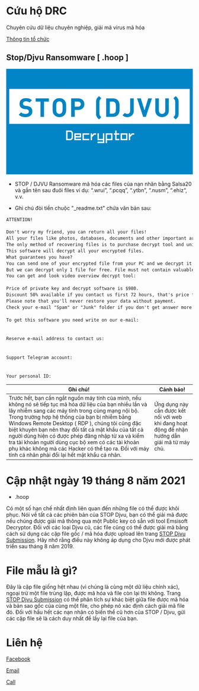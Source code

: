 # **Cứu hộ DRC**

Chuyên cứu dữ liệu chuyên nghiệp, giải mã virus mã hóa

[Thông tin tổ chức](https://tinnhiemmang.vn/danh-ba-tin-nhiem/cuu-ho-drc-1628756204)

## Stop/Djvu Ransomware [ .hoop ]

![Image](Images/STOP-Decryptor.png)

* STOP / DJVU Ransomware mã hóa các files của nạn nhân bằng Salsa20 và gắn tên sau đuôi files ví dụ: “.wrui”, “.pcqq”, “.ytbn”, “.nusm”, “.ehiz“, v.v.

* Ghi chú đòi tiền chuộc "_readme.txt" chứa văn bản sau:

```markdown
ATTENTION!

Don't worry my friend, you can return all your files!
All your files like photos, databases, documents and other important are encrypted with strongest encryption and unique key.
The only method of recovering files is to purchase decrypt tool and unique key for you.
This software will decrypt all your encrypted files.
What guarantees you have?
You can send one of your encrypted file from your PC and we decrypt it for free.
But we can decrypt only 1 file for free. File must not contain valuable information.
You can get and look video overview decrypt tool:

Price of private key and decrypt software is $980.
Discount 50% available if you contact us first 72 hours, that's price for you is $490.
Please note that you'll never restore your data without payment.
Check your e-mail "Spam" or "Junk" folder if you don't get answer more than 6 hours.

To get this software you need write on our e-mail:


Reserve e-mail address to contact us:


Support Telegram account:


Your personal ID:

```


**Ghi chú!** | **Cảnh báo!**
------------ | ------------
Trước hết, bạn cần ngắt nguồn máy tính của mình, nếu không nó sẽ tiếp tục mã hóa dữ liệu của bạn nhiều lần và lây nhiễm sang các máy tính trong cùng mạng nội bộ. Trong trường hợp hệ thống của bạn bị nhiễm bằng Windows Remote Desktop ( RDP ), chúng tôi cũng đặc biệt khuyên bạn nên thay đổi tất cả mật khẩu của tất cả người dùng hiện có được phép đăng nhập từ xa và kiểm tra tài khoản người dùng cục bộ xem có các tài khoản phụ khác không mà các Hacker có thể tạo ra. Đối với máy tính cá nhân phải đổi lại hết mật khẩu cá nhân.| Ứng dụng này cần được kết nối với web khi đang hoạt động để nhận hướng dẫn giải mã từ máy chủ.

# **Cập nhật ngày 19 tháng 8 năm 2021**
- .hoop

Có một số hạn chế nhất định liên quan đến những file có thể được khôi phục. Nói về tất cả các phiên bản của STOP Djvu, bạn có thể giải mã được nếu chúng được giải mã thông qua một Public key có sẵn với tool Emsisoft Decryptor. Đối với các loại Djvu cũ, các file cũng có thể được giải mã bằng cách sử dụng các cặp file gốc / mã hóa được upload lên trang [STOP Djvu Submission](https://decrypter.emsisoft.com/submit/stopdjvu/). Hãy nhớ rằng điều này không áp dụng cho Djvu mới được phát triển sau tháng 8 năm 2019.

# **File mẫu là gì**?

Đây là cặp file giống hệt nhau (vì chúng là cùng một dữ liệu chính xác), ngoại trừ một file trùng lặp, được mã hóa và file còn lại thì không. Trang [STOP Djvu Submission](https://decrypter.emsisoft.com/submit/stopdjvu/) có thể phân tích sự khác biệt giữa file được mã hóa và bản sao gốc của cùng một file, cho phép nó xác định cách giải mã file đó. Đối với hầu hết các nạn nhân có biến thể cũ hơn của STOP / Djvu, gửi các cặp file sẽ là cách duy nhất để lấy lại file của bạn.

# **Liên hệ**

[Facebook](fb.com/giaimaransomware)

[Email](giaimaransomware@gmail.com)

[Call](0903408066)
